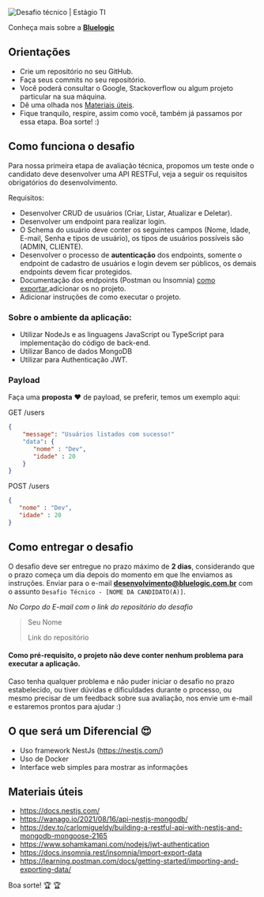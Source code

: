 ![Desafio técnico | Estágio TI](https://res.cloudinary.com/das1rnjvi/image/upload/v1662943721/bluelogic/capa-desafio_ccpumj.png)

Conheça mais sobre a **[Bluelogic](https://www.bluelogic.com.br/)**

## Orientações

- Crie um repositório no seu GitHub.
- Faça seus commits no seu repositório.
- Você poderá consultar o Google, Stackoverflow ou algum projeto particular na sua máquina.
- Dê uma olhada nos [Materiais úteis](#materiais-úteis).
- Fique tranquilo, respire, assim como você, também já passamos por essa etapa. Boa sorte! :)

## Como funciona o desafio

Para nossa primeira etapa de avaliação técnica, propomos um teste onde o candidato deve desenvolver uma API RESTFul, veja a seguir os requisitos obrigatórios do desenvolvimento.

Requisitos:

- Desenvolver CRUD de usuários (Criar, Listar, Atualizar e Deletar).
- Desenvolver um endpoint para realizar login.
- O Schema do usuário deve conter os seguintes campos (Nome, Idade, E-mail, Senha e tipos de usuário), os tipos de usuários possíveis são (ADMIN, CLIENTE).
- Desenvolver o processo de **autenticação** dos endpoints, somente o endpoint de cadastro de usuários e login devem ser públicos, os demais endpoints devem ficar protegidos.
- Documentação dos endpoints (Postman ou Insomnia) [como exportar](#materiais-úteis),adicionar os no projeto.
- Adicionar instruções de como executar o projeto.

### Sobre o ambiente da aplicação:

- Utilizar NodeJs e as linguagens JavaScript ou TypeScript para implementação do código de back-end.
- Utilizar Banco de dados MongoDB
- Utilizar para Authenticação JWT.

### Payload

Faça uma **proposta** :heart: de payload, se preferir, temos um exemplo aqui:

GET /users

```json
{
    "message": "Usuários listados com sucesso!"
    "data": {
       "nome" : "Dev",
       "idade" : 20
    }
}
```

POST /users

```json
{
   "nome" : "Dev",
   "idade" : 20
}
```


## Como entregar o desafio

O desafio deve ser entregue no prazo máximo de **2 dias**, considerando que o prazo começa um dia depois do momento em que lhe enviamos as instruções.
Enviar para o e-mail **desenvolvimento@bluelogic.com.br** com o assunto `Desafio Técnico - [NOME DA CANDIDATO(A)]`.

*No Corpo do E-mail com o link do repositório do desafio*

>Seu Nome
>
>Link do repositório

#### Como pré-requisito, o projeto não deve conter nenhum problema para executar a aplicação.

Caso tenha qualquer problema e não puder iniciar o desafio no prazo estabelecido, ou tiver dúvidas e dificuldades durante o processo, ou mesmo precisar de um feedback sobre sua avaliação, nos envie um e-mail e estaremos prontos para ajudar :)

## O que será um Diferencial :heart_eyes:
- Uso framework NestJs (https://nestjs.com/)
- Uso de Docker
- Interface web simples para mostrar as informações

## Materiais úteis
- https://docs.nestjs.com/
- https://wanago.io/2021/08/16/api-nestjs-mongodb/
- https://dev.to/carlomigueldy/building-a-restful-api-with-nestjs-and-mongodb-mongoose-2165
- https://www.sohamkamani.com/nodejs/jwt-authentication
- https://docs.insomnia.rest/insomnia/import-export-data
- https://learning.postman.com/docs/getting-started/importing-and-exporting-data/

Boa sorte! 🏆 🏆

